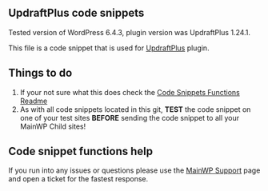 ## UpdraftPlus code snippets

Tested version of WordPress 6.4.3, plugin version was UpdraftPlus 1.24.1.

This file is a code snippet that is used for [UpdraftPlus](https://wordpress.org/plugins/updraftplus/) plugin. 

## Things to do

1. If your not sure what this does check the [Code Snippets Functions Readme](https://github.com/mainwp/Code-Snippets-Functions/blob/master/README.md)
2. As with all code snippets located in this git, **TEST** the code snippet on one of your test sites **BEFORE** sending the code snippet to all your MainWP Child sites!

## Code snippet functions help

If you run into any issues or questions please use the [MainWP Support](https://mainwp.com/support/) page and open a ticket for the fastest response.
